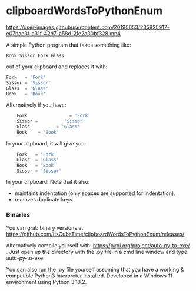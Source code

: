 # clipboardWordsToPythonEnum



https://user-images.githubusercontent.com/20190653/235925917-e07bae3f-a31f-42d7-a58d-2fe2a30bf328.mp4



A simple Python program that takes something like:

```
Book Sissor Fork Glass
```

out of your clipboard and replaces it with:

```py
Fork   = 'Fork'
Sissor = 'Sissor'
Glass  = 'Glass'
Book   = 'Book'
```

Alternatively if you have:

```py
    Fork                = 'Fork'
    Sissor =          'Sissor'
    Glass          = 'Glass'
    Book    = 'Book'
```

In your clipboard, it will give you:

```py
    Fork   = 'Fork'
    Glass  = 'Glass'
    Book   = 'Book'
    Sissor = 'Sissor'
```

In your clipboard! Note that it also:
* maintains indentation (only spaces are supported for indentation).
* removes duplicate keys

### Binaries

You can grab binary versions at https://github.com/ItsCubeTime/clipboardWordsToPythonEnum/releases/

Alternatively compile yourself with: https://pypi.org/project/auto-py-to-exe/ . Just open up the directory with the .py file in a cmd line window and type auto-py-to-exe

You can also run the .py file yourself assuming that you have a working & compatible Python3 interpreter installed. Developed in a Windows 11 environment using Python 3.10.2.
